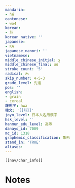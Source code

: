 ```yaml
---
mandarin:
- hé
cantonese:
- wo4
korean:
- 화
korean_native: ''
japanese:
- KA
japanese_nanori: ''
vietnamese:
middle_chinese_initial: ɣ
middle_chinese_final: uɑ
stroke_count: '5'
radical: 禾
skip_number: 4-5-3
grade_level: 先進
pos: ''
english:
- grain
- cereal
羅馬字: hwa
韓文: '[[화]]'
joyo_level: 日本人名用漢字
hsk_level: ''
hanmun_edu_level: 高等
danayo_id: 7009
mc_id: 1318
graphemic_classification: 象形
stand_in: 'TRUE'
aliases:
---
```

```meta-bind-embed
[[nav/char_info]]
```

# Notes

